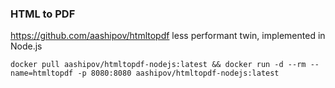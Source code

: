 ### HTML to PDF ###

https://github.com/aashipov/htmltopdf less performant twin, implemented in Node.js

```docker pull aashipov/htmltopdf-nodejs:latest && docker run -d --rm --name=htmltopdf -p 8080:8080 aashipov/htmltopdf-nodejs:latest```